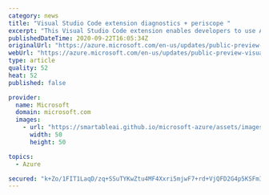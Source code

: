 ```yaml
---
category: news
title: "Visual Studio Code extension diagnostics + periscope "
excerpt: "This Visual Studio Code extension enables developers to use AKS periscope and AKS diagnostics in their development workflow to quickly diagnose and troubleshoot their clusters. "
publishedDateTime: 2020-09-22T16:05:34Z
originalUrl: "https://azure.microsoft.com/en-us/updates/public-preview-visual-studio-code-extension-diagnostics-periscope/"
webUrl: "https://azure.microsoft.com/en-us/updates/public-preview-visual-studio-code-extension-diagnostics-periscope/"
type: article
quality: 52
heat: 52
published: false

provider:
  name: Microsoft
  domain: microsoft.com
  images:
    - url: "https://smartableai.github.io/microsoft-azure/assets/images/organizations/microsoft.com-50x50.jpg"
      width: 50
      height: 50

topics:
  - Azure

secured: "k+Zo/1FIT1LaqD/zq+SSuTYKwZtu4MF4Xxri5mjwF7+rd+VjQFD2G4p5KSFmIiK8M6+TDeGEPzvSPsgiTqYmGhAJF0aE+Hpeb95IelFeCMa5YpGENwM8gZ/nzM8i2ovPIX6FBnzxzk37MW7VE0buXP6WjN25N8wZS6RbODcd0yJNWtdsYUiRqJCllmIJcy2FDYHMrRKwHNXxV0HsknPRGMKTj2dO0t2oNJKhEqzjr2gpKCnfG98+FxHGj8h3F8NwIXY6peWYoOMFSZU2z2goAnsbjTFEsW+YMfOmqNYbTm04PbIG2s60YEWNX873/1yIUdwZuQa2bI5MlV3TbbH19UwFEj3TSY9XITNli42rkVU=;mkpGEOk42JraXhM+VelFsQ=="
---
```



